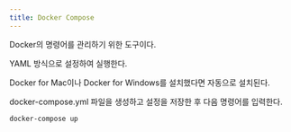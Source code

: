 ```yaml
---
title: Docker Compose
---
```

Docker의 명령어를 관리하기 위한 도구이다.

YAML 방식으로 설정하여 실행한다.

Docker for Mac이나 Docker for Windows를 설치했다면 자동으로 설치된다.

docker-compose.yml 파일을 생성하고 설정을 저장한 후 다음 명령어를 입력한다.

```bash
docker-compose up
```